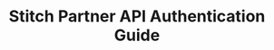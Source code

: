 ---
# -------------------------- #
#          PAGE INFO         #
# -------------------------- #

title: Stitch Partner API Authentication Guide
permalink: /developers/stitch-connect/guides/stitch-partner-authentication-guide
redirect_from: /stitch-connect/guides/stitch-partner-authentication-guide

summary: "As an API client, you'll need to obtain an API access token before you can make API requests on behalf of a user's Stitch client account. In this guide, we'll cover the available methods for obtaining an access token and authenticating to the API."

product-type: "connect"
content-type: "guide"
content-id: "partner-authentication"
topics: "basics, authentication"

key: "connect-partner-auth"

layout: general
sidebar: on-page


# -------------------------- #
#      GUIDE PAGE INFO       #
# -------------------------- #

## This is used only on the /stitch-connect/guides page.
doc-type: "tutorial"
icon: lock
order: 2

description: "Learn about the API authentication methods available to Stitch Partners."


# -------------------------- #
#   RELATED SIDEBAR LINKS    #
# -------------------------- #

related:
  - title: "Authentication reference"
    link: "{{ site.data.connect.api.authentication | prepend: link.connect.api | prepend: site.baseurl }}"

  - title: "Connect API reference"
    link: "{{ link.connect.api | prepend: site.baseurl }}"

  - title: "Connect guides"
    link: "{{ link.connect.guides.category | prepend: site.baseurl }}"


# -------------------------- #
#         GUIDE INTRO        #
# -------------------------- #

intro: |
  {% include misc/data-files.html %}

  {% capture applicable-to-notice %}
  **Note**: This guide is applicable only to Stitch partners, or API clients. If you aren't a Stitch partner - meaning you only want to use the API to manage your own Stitch account(s) - refer to the [Authentication reference]({{ site.data.connect.api.authentication | prepend: link.connect.api | prepend: site.baseurl }}).
  {% endcapture %}
  {% include note.html type="single-line" content=applicable-to-notice %}

  Stitch authenticates API requests using an API access token. {{ page.summary }}

  For more info about API access tokens, refer to the [API reference]({{ site.data.connect.api.authentication | prepend: link.connect.api | prepend: site.baseurl }}).

  {% for section in page.sections %}
  - [{{ section.title }}](#{{ section.anchor }})
  {% endfor %}

# -------------------------- #
#     GUIDE REQUIREMENTS     #
# -------------------------- #

requirements:
  - item: |
      **Stitch partner credentials.** To use the Stitch API as a partner, complete [this form]({{ site.data.connect.api.interest-form }}){:target="new"}. Once approved, you'll receive the credentials required to authenticate requests made from your API client.


# -------------------------- #
#         GUIDE STEPS        #
# -------------------------- #

sections:
  - title: "Generate tokens for a new Stitch account with the API"
    anchor: "generate-tokens-new-account"
    content: |
      This approach will create a new Stitch client account using the API. When a new Stitch client account is successfully created, the response will include an access token, which you can use to authenticate API calls to other endpoints:

      {% for subsection in section.subsections %}
      - [{{ subsection.title }}](#{{ subsection.anchor }})
      {% endfor %}

    subsections:
      - title: "Step 1: Create a Stitch account and generate a token"
        anchor: "create-stitch-account-generate-token"
        content: |
          Using your API client credentials, create a new Stitch client account using the [Create Account endpoint]({{ site.data.connect.core-objects.accounts.create.anchor | prepend: link.connect.api | prepend: site.baseurl }}).

          In the body of the request, include your `partner_id` and `partner_secret`, along with [the other properties required to create a Stitch client account]({{ site.data.connect.core-objects.accounts.object | prepend: link.connect.api | prepend: site.baseurl }}):

          ```json
          curl -X {{ site.data.connect.core-objects.accounts.create.method | upcase }} {{ site.data.connect.core-objects.accounts.create.name | prepend: site.data.connect.api.base-url | flatify | strip_newlines }}
               -H 'Content-Type: application/json'
               -d "{
                    "partner_id": "<YOUR_PARTNER_ID>",
                    "partner_secret": "<YOUR_PARTNER_SECRET>",
                    "first_name": "<USER'S_FIRST_NAME>",
                    "last_name": "<USER'S_LAST_NAME>",
                    "company": "<USER'S_COMPANY>",
                    "email": "<USER'S_EMAIL>@<DOMAIN>"
                  }"
          ```

          The account that will be created will be owned and managed by the user provided in the Create Account request. This user can then log into the Stitch web interface, receive emails from Stitch, etc.

          When successful, this endpoint returns a status of `200 OK` and an object with `access_token` and `stitch_account_id` properties:

          ```json
          {
            "access_token": "<ACCESS_TOKEN>",
            "stitch_account_id": <STITCH_CLIENT_ID>
          }
          ```

          Your application should store the `access_token` and `stitch_account_id` somewhere secure, as these credentials will be used to make calls to the API.

      - title: "Step 2: Authenticate your API requests"
        anchor: "authenticate-your-api-requests"
        content: |
          {% capture authenticate-calls %}
          Lastly, use the `access_token` in the header of your API requests to authenticate to the API:

          ```json
          curl {{ site.data.connect.api.core-objects.sources.list.method | upcase }} {{ site.data.connect.api.core-objects.sources.list.name | prepend: site.data.connect.api.base-url | flatify }}
               -H 'Authorization: Bearer <ACCESS_TOKEN>'
          ```
          {% endcapture %}

          {{ authenticate-calls | flatify }}

  - title: "Generate tokens and authenticate using OAuth2"
    anchor: "generate-tokens-existing-account"
    content: |
      If you prefer to use OAuth, or to connect to a user's existing Stitch client account, you can also use this approach:

      {% for subsection in section.subsections %}
      - [{{ subsection.title }}](#{{ subsection.anchor }})
      {% endfor %}

    subsections:
      - title: "Step 1: Send the user to Stitch from your application"
        anchor: "send-user-to-stitch"
        content: |
          To initiate the authorization flow, the user will click a link to Stitch that includes your application's API client ID. This is the `partner_id` you obtained when you registered your application. For example:

          ```shell
          https://app.stitchdata.com/oauth/authorization?client_id={PARTNER_ID}
          ```

          While only your `partner_id` is required, the URL may also include the following parameters:

          {% assign all-connect = site.developer-files | where:"product-type","connect" %}

          {% assign auth = all-connect | where:"content-type","api-url-parms" %}

          <table class="attribute-list">
          {% for item in auth %}
          {% for parameter in item.parameters %}
          <tr>
          <td class="attribute-name">
          <strong>{{ parameter.name }}</strong>
          <br>

          {% case parameter.required %}
          {% when true %}
          <font color="#cc3399">REQUIRED</font>
          {% else %}
          OPTIONAL
          {% endcase %}

          </td>

          <td class="description">
          {{ parameter.description | flatify | markdownify }}
          </td>

          </tr>
          {% endfor %}
          {% endfor %}
          </table>

      - title: "Step 2: Get the user's consent"
        anchor: "get-users-consent"
        content: |
          If the user isn't already signed into their Stitch client account, they will be prompted to do so or create a new account, if need be.

          Once signed in, the user will be shown a screen explaining that your application has requested access to their Stitch account. They will be prompted to accept or reject this request.

      - title: "Step 3: Callback to your application"
        anchor: "callback-to-your-application"
        content: |
          When the user accepts or denies the request, they will be redirected to the callback URL (`redirect_uri`) you provided when you registered your application with Stitch.

          If the user denies the request, Stitch will include error details:

          ```shell
          https://yourapplication.com/callback?error=access_denied
          ```

          If the user accepts the request, the callback will include a temporary authorization code to be used in the next step:

          ```shell
          https://yourapplication.com/callback?code=<STITCH_AUTHORIZATION_CODE>
          ```

          **Note**: Each temporary authorization code can only be used once and expires five minutes after creation.

      - title: "Step 4: Exchange tokens"
        anchor: "exchange-tokens"
        content: |
          Lastly, when your application receives the user's request to the callback URL, it should make a request to the Stitch OAuth endpoint to exchange the temporary authorization code for a permanent access token:

          ```json
          curl {{ site.data.connect.api.base-url }}/oauth/token 
               -d client_secret=<CLIENT_SECRET>
               -d code=<STITCH_AUTHORIZATION_CODE>
               -d grant_type=authorization_code
          ```

          If successful, Stitch will respond with the following:

          ```json
          {
            "token_type": "bearer",
            "access_token": "<ACCESS_TOKEN>",
            "stitch_account_id": <STITCH_ACCOUNT_ID>
          }
          ```

          Your application should store the `access_token` and `stitch_account_id` somewhere secure, as these credentials will be used to make calls to the API.

      - title: "Step 5: Authenticate your API requests"
        anchor: "authenticate-api-calls"
        content: |
          {{ authenticate-calls | flatify }}

  - title: "Next steps"
    anchor: "next-steps"
    content: |
      To learn more about the Stitch API, refer to the [API reference]({{ link.connect.api | prepend: site.baseurl }}).
---
